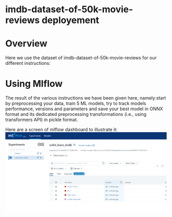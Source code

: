 # imdb-dataset-of-50k-movie-reviews deployement

# Overview
Here we use the dataset of imdb-dataset-of-50k-movie-reviews for our different instructions:

  # Using Mlflow
  The result of the various instructions we have been given here, namely:start by preprocessing your data, train 5 ML models, try to track models performance, versions and parameters
  and save your best model in ONNX format and its dedicated preprocessing transformations
  (i.e., using transformers API) in pickle format.

  Here are a screen of mlflow dashboard to illustrate it:
   ![](images/dev1.PNG)



